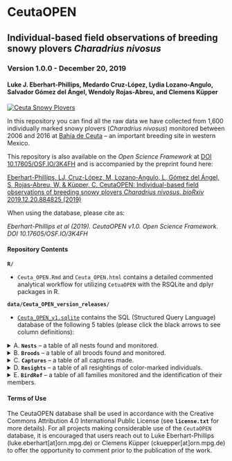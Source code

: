 # CeutaOPEN
## Individual-based field observations of breeding snowy plovers *Charadrius nivosus*
### Version 1.0.0 - December 20, 2019
#### Luke J. Eberhart-Phillips, Medardo Cruz-López, Lydia Lozano-Angulo, Salvador Gómez del Ángel, Wendoly Rojas-Abreu, and Clemens Küpper

[![Ceuta Snowy Plovers](https://lukeeberhartphillips.files.wordpress.com/2019/03/ceuta_open_logo_cut-1.png)](https://www.youtube.com/watch?v=h4OxHZXADA8)

In this repository you can find all the raw data we have collected from 1,600 individually marked snowy plovers (_Charadrius nivosus_) monitored between 2006 and 2016 at [Bahía de Ceuta](https://www.google.com/maps/@23.9197739,-106.9668912,2358m/data=!3m1!1e3 "Google Map Satellite") – an important breeding site in western Mexico.

This repository is also available on the *Open Science Framework* at [DOI 10.17605/OSF.IO/3K4FH](https://osf.io/3k4fh/ "OSF CeutaOPEN repo") and is accompanied by the preprint found here: 

[Eberhart-Phillips, LJ, Cruz-López, M, Lozano-Angulo, L, Gómez del Ángel, S, Rojas-Abreu, W, & Küpper, C. CeutaOPEN: Individual-based field observations of breeding snowy plovers *Charadrius nivosus*. *bioRxiv* 2019.12.20.884825 (2019)](https://www.biorxiv.org/content/10.1101/2019.12.20.884825v1 "bioRxiv manuscript")

When using the database, please cite as:

*Eberhart-Phillips et al (2019). CeutaOPEN v1.0. Open Science Framework. DOI 10.17605/OSF.IO/3K4FH*

#### Repository Contents
**`R/`**

  - `Ceuta_OPEN.Rmd` and `Ceuta_OPEN.html` contains a detailed commented analytical workflow for utilizing `CetuaOPEN` with the RSQLite and dplyr packages in R.
  

**`data/Ceuta_OPEN_version_releases/`**

  - [`Ceuta_OPEN_v1.sqlite`](https://github.com/leberhartphillips/Ceuta_OPEN/blob/master/Ceuta_OPEN.sqlite "Ceuta OPEN data") contains the SQL (Structured Query Language) database of the following 5 tables (please click the black arrows to see column definitions):

  <details>
  <summary>A. <b><code>Nests</code></b> – a table of all nests found and monitored.</summary>
  
  Columns are defined as:

  1.	`species`: species of plover (all snowy plover 'SNPL' in this case)
  2.	`population`: population at which nest was monitored (all Ceuta in this case)
  3.	`year`: year during which nest was monitored
  4.	`site`: site at which nest was monitored
  5.	`nest`: unique identifier of nest (unique within year and within site)
  6.	`ID`: a concatenation of `year`, `site`, and `nest` to make a unique value across sites and years
  7.	`easting`: UTM easting of nest
  8.	`northing`: UTM northing of nest
  9.	`utm`: UTM zone of nest
  10.	`found_date`: date nest was discovered (stored in the internal `Date` format of R and represents the number of days since January 1, 1970, the ‘Unix epoch’. Converted easily in R using ‘as.Date(x, origin = “1970-01-01”)’)
  11.	`found_time`: time nest was discovered (24h format, e.g., 1633)
  12.	`nest_initiation_date`: estimated date when the first egg of the nest was laid (i.e., its 'initiation'). The estimate is calculated by subtracting the age in days of the oldest egg (determined by the floatation scores`float1`, `float2`, and `float3` defined below) and a 5-day laying period for three-egg clutches or a 3-day laying period for two-egg clutches or a 1-day laying period for one-egg clutches (egg-laying intervals are based on [Page et al. 2009](http://obpa-nc.org/DOI-AdminRecord/0071935-0072002.pdf "Snowy Plover (Charadrius alexandrinus), The Birds of North America Online")). Determining initiation dates of clutches found at stage `F` is imprecise, and thus we estimated the initiation date by subtracting 25 days from the hatch date (i.e., the average length of incubation in this population) and an additional 5, 3, or 1 days for the laying period depending on the clutch size. For nests found at stage `F` that failed before hatching, the nest initiation date is `NA`.
  13.	`end_date`: date nest ended (stored in the internal `Date` format of R and represents the number of days since January 1, 1970, the ‘Unix epoch’. Converted easily in R using ‘as.Date(x, origin = “1970-01-01”)’; cause specified in `fate`)
  14.	`last_observation_alive`: date nest was last observed active (stored in the internal `Date` format of R and represents the number of days since January 1, 1970, the ‘Unix epoch’. Converted easily in R using ‘as.Date(x, origin = “1970-01-01”)’)
  15.	`fate`: fate of nest (either: Abandoned, Flooded, Hatch, Predated, Unhatched, Other, or Unknown)
  16.	`male`: ring ID of male seen tending nest
  17.	`female`: ring ID of female seen tending nest
  18.	`no_chicks`: number of chicks hatched from nest
  19.	`clutch_size`: number of eggs found in nest
  20.	`length1`: length in millimeters of egg #1
  21.	`width1`: width in millimeters of egg #1 
  22.	`float1`: float score of egg #1 as defined on page 5 of [Székely, Kosztolányi, and Küpper (2008)](https://www.researchgate.net/publication/228494424_Practical_guide_for_investigating_breeding_ecology_of_Kentish_plover_Charadrius_alexandrinus "Practical guide for investigating breeding ecology of Kentish plover Charadrius alexandrinus")
  23.	`length2`: length in millimeters of egg #2
  24.	`width2`: width in millimeters of egg #2
  25.	`float2`: float score of egg #2 as defined on page 5 of [Székely, Kosztolányi, and Küpper (2008)](https://www.researchgate.net/publication/228494424_Practical_guide_for_investigating_breeding_ecology_of_Kentish_plover_Charadrius_alexandrinus "Practical guide for investigating breeding ecology of Kentish plover Charadrius alexandrinus")
  26.	`length3`: length in millimeters of egg #3
  27.	`width3`: width in millimeters of egg #3
  28.	`float3`: float score of egg #3 as defined on page 5 of [Székely, Kosztolányi, and Küpper (2008)](https://www.researchgate.net/publication/228494424_Practical_guide_for_investigating_breeding_ecology_of_Kentish_plover_Charadrius_alexandrinus "Practical guide for investigating breeding ecology of Kentish plover Charadrius alexandrinus")
  29.	`photo`: indication if a photo of nest was taken (1) or not (0)
  30.	`observer`: initials of observer who found nest
  31.	`comments`: miscellaneous comments pertinent to nest's observation
  </details>
  
  <details>
  <summary>B. <b><code>Broods</code></b> – a table of all broods found and monitored.</summary>
  
  Columns are defined as:
  
  1.	`species`: species of plover (all snowy plover ‘SNPL’ in this case)
  2.	`population`: population at which brood was observed (all Ceuta in this case)
  3.	`year`: year during which brood was observed
  4.	`site`: site at which brood was observed
  5.	`brood`: unique identifier of brood (unique within year and within site). Broods originating from known nests retain the `nest` identifier found in the **`Nests`** table, whereas broods hatching from unknown nests have a negative identifier (e.g., `-2`)
  6.	`ID`: a concatenation of `year`, `site`, and `nest` to make a unique value across sites and years
  7.	`easting`: UTM easting of brood observation
  8.	`northing`: UTM northing of brood observation
  9.	`utm`: UTM zone of brood observation
  10.	`date`: date brood observation was made (stored in the internal `Date` format of R and represents the number of days since January 1, 1970, the ‘Unix epoch’. Converted easily in R using ‘as.Date(x, origin = “1970-01-01”)’)
  11.	`time`: time brood observation was made (24h format, e.g., 1633)
  12.	`distance`: estimated distance in meters between brood and observer
  13.	`degree`: estimated bearing of brood relative to observer (i.e., the number of degrees in the angle measured in a clockwise direction from the north line to the line joining the observer to the brood)
  14.	`parents`: parents attending brood at time of observation (0 = no parent present; 1 = one parent (not identified whether male or female); 2 = female only (2+ when female certainly identified, whilst male uncertain); 3 = male only (3+, i.e., opposite of 2+); 4 = both present)
  15.	`male`: ring ID of male observed tending brood
  16.	`female`: ring ID of female observed tending brood
  17.	`chicks`: number of chicks observed in brood
  18.	`chick_codes`: color ring combinations of all chicks observed (individuals seperated by a comma). The scheme can be noted as XX.XX|XX.XX where X indicates a color (or metal) ring, the full stop marks the position of 'knee-joint' and the pipe divides the left and right leg. Thus the readout is "left above . left below | right above . right below". See page 9 of [Székely, Kosztolányi, and Küpper (2008)](https://www.researchgate.net/publication/228494424_Practical_guide_for_investigating_breeding_ecology_of_Kentish_plover_Charadrius_alexandrinus "Practical guide for investigating breeding ecology of Kentish plover Charadrius alexandrinus") for more details.
  19.	`photo`: indication if a photo of the brood was taken (1) or not (0)
  20.	`observer`: initials of observer making brood observation
  21.	`comments`: miscellaneous comments pertinent to brood's observation
  </details>

  <details>
  <summary>C. <b><code>Captures</code></b> – a table of all captures made.</summary>
  
  Columns are defined as:
  
  1.	`species`: species of plover (all snowy plover ‘SNPL’ in this case)
  2.	`population`: population at which capture was made (all Ceuta in this case)
  3.	`year`: year during which capture was made
  4.	`site`: site at which capture was made
  5.	`nest`: unique identifier of nest at which capture was made (unique within year and within site). If capture was made at a brood originating from a unknown nest, the ID is negative (e.g., `-2`).
  6.	`ID`: a concatenation of `year`, `site`, and `nest` to make a unique value
  7.	`ring`: alpha-numeric code of metal ring assigned to captured individual
  8.	`code`: color-ring combination assigned to captured individual. The scheme can be noted as XX.XX|XX.XX where X indicates a color (or metal) ring, the full stop marks the position of 'knee-joint' and the pipe divides the left and right leg. Thus the readout is "left above . left below | right above . right below". See page 9 of [Székely, Kosztolányi, and Küpper (2008)](https://www.researchgate.net/publication/228494424_Practical_guide_for_investigating_breeding_ecology_of_Kentish_plover_Charadrius_alexandrinus "Practical guide for investigating breeding ecology of Kentish plover Charadrius alexandrinus") for more details.
  9.	`age`: age of captured individual (J = juvenile (chicks and first-years), A = adult (second years and older))
  10. `field_sex`: sex of individual determined in the field based on ornamentation and other clues (e.g., time of capture, parental care, etc.), where F = female, M = males, and J = unknown sexed juvenile.
  11. `mol_sex`: sex of individual determined in the lab with the P2/P8 and Calex-31 markers (for our PCR conditions see [dos Remedios et al. (2015)](https://onlinelibrary.wiley.com/doi/full/10.1111/ibi.12263 "Ontogenic differences in sexual size dimorphism across four plover populations")), where F = female, M = males, U = insufficient molecular evidence (e.g., markers failed), and NA = individual not molecularly sex-typed. Note: All birds initially captured in years after 2013 have not yet been molecularly sex-typed.
  12.	`sex`: sex of captured individual (F = female, M = males, J = unknown sexed juvenile)
  13.	`easting`: UTM easting of capture
  14.	`northing`: UTM northing of capture
  15.	`utm`: UTM zone of capture
  16.	`date`: date capture was made (%Y-%m-%d POSIX format, e.g., 2008-05-14)
  17.	`time`: time capture was made (24h format, e.g., 1633)
  18.	`parents`: parents attending captured individual (if `age` = "J") at time of observation (0 = no parent present; 1 = one parent (not identified whether male or female); 2 = female only (2+ when female certainly identified, whilst male uncertain); 3 = male only (3+, i.e., opposite of 2+); 4 = both present)
  19.	`weight`: weight in grams of captured individual
  20.	`bill`: length in millimeters of upper mandible of captured individual. Measured as the distance between the tip of the forehead feathering at the base of the upper bill, along the ridge of the culmen, and the tip of the bill (also known as the "exposed culmen" measurement; _sensu_ page 8 of Pyle, P. 1997. Identification guide to North American birds. Part 1, Columbidae to Ploceidae. State Creek Press, Bolinas, CA)
  21.	`left_tarsus`: length in millimeters of left tarsus of captured individual. Measured as the distance between the notch at the end of the lateral condyle of the tibiotarsus on the backside of the leg, to the last tarsal scute on the front of the leg at the base of the foot (also known as the "outside tarsus" or "diagonal tarsus" measurement; _sensu_ page 11 of Pyle, P. 1997. Identification guide to North American birds. Part 1, Columbidae to Ploceidae. State Creek Press, Bolinas, CA)
  22.	`right_tarsus`: same as `left_tarsus` measurement above but for right leg of captured individual
  23.	`left_wing`: length in millimeters of left wing of captured individual. Measured as the distance from the carpal joint (the bend of the wing) to the longest primary feather whilst flattening the wing and straightening the primaries (also known as the "maximum flat" or "flattened and straightened" measurement; _sensu_ page 6 of Pyle, P. 1997. Identification guide to North American birds. Part 1, Columbidae to Ploceidae. State Creek Press, Bolinas, CA)
  24.	`right_wing`: same as `left_wing` measurement above but for right wing of captured individual
  25.	`blood`: indication if blood from captured individual was collected (1) or not (0)
  26.	`moult`: primary molt score of captured individual. Scored as a the stage of the moult and the number of feathers at that stage. See [Ringers' Manual, British Trust for Ornithology, Thetford](https://www.bto.org/sites/default/files/u17/downloads/about/resources/primary-moult.pdf "Moult Scoring") for more details.
  27.	`fat`: fat score of captured individual, scored as the amount of visible fat in the furcular region or tracheal pit. See [Ringers' Manual, British Trust for Ornithology, Thetford](https://www.bto.org/sites/default/files/u17/downloads/about/resources/Fat%20score.pdf "Fat Scores") for more details.
  28.	`lice`: indication if feather lice from captured individual were collected (1) or not (0)
  29.	`fecal`: indication if faeces from captured individual was collected (1) or not (0)
  30.	`photo`: indication if a photo of captured individual was taken (1) or not (0)
  31.	`observer`: initials of observer making capture
  32.	`comments`: miscellaneous comments pertinent to capture event
  </details>

  <details>
  <summary>D. <b><code>Resights</code></b> – a table of all resightings of color-marked individuals.</summary>
  
  Columns are defined as:
  
  1.	`species`: species of plover (all snowy plover ‘SNPL’ in this case)
  2.	`population`: population at which resighting was made (all Ceuta in this case)
  3.	`year`: year during which resighting was made
  4.	`site`: site at which resighting was made
  5.	`easting`: UTM easting of observer's location while resighting
  6.	`northing`: UTM northing of observer's location while resighting
  7.	`utm`: UTM zone of observer's location while resighting
  8.	`date`: date resighting was made (stored in the internal `Date` format of R and represents the number of days since January 1, 1970, the ‘Unix epoch’. Converted easily in R using ‘as.Date(x, origin = “1970-01-01”)’)
  9.	`time`: time resighting was made (24h format, e.g., 1633)
  10.	`distance`: estimated distance in meters between resighted bird and observer
  11.	`degree`: estimated bearing of resighted bird relative to the observer (i.e., the number of degrees in the angle measured in a clockwise direction from the north line to the line joining the observer to the brood)
  12.	`code`: color-ring combination of the resighted individual. The scheme can be noted as XX.XX|XX.XX where X indicates a color (or metal) ring, the full stop marks the position of 'knee-joint' and the pipe divides the left and right leg. Thus the readout is "left above . left below | right above . right below". See page 9 of [Székely, Kosztolányi, and Küpper (2008)](https://www.researchgate.net/publication/228494424_Practical_guide_for_investigating_breeding_ecology_of_Kentish_plover_Charadrius_alexandrinus "Practical guide for investigating breeding ecology of Kentish plover Charadrius alexandrinus") for more details.
  13.	`sex`: sex of individual determined in the field based on ornamentation and other clues (e.g., capture history, parental care, etc.), where F = female, M = males, and J = unknown sexed juvenile
  14.	`census`: indication if the resighting was conducted as part of a census count (1) or not (0)
  15.	`observer`: initials of observer making resighting
  16.	`comments`: miscellaneous comments pertinent to the resighting
  </details>
  
  <details>
  <summary>E. <b><code>BirdRef</code></b> – a table of all families monitored and the identification of their members.</summary>

  Columns are defined as:
  
  1.	`species`: species of plover (all snowy plover ‘SNPL’ in this case)
  2.	`population`: population at which family was observed (all Ceuta in this case)
  3.	`year`: year during which family was observed
  4.	`site`: site at which family was observed
  5.	`family`: unique identified of family (unique within year and within site). Families found as a nests retain `nest` ID found in **`Nests`** table, whereas families found as broods hatching from unknown nests have a negative `brood` ID (e.g., `-2`) found in **`Broods`** table)
  6.	`ID`: a concatenation of `year`, `site`, and `nest` to make a unique value across all sites and years
  7.	`nest_initiation_date`: estimated date when the first egg of the nest was laid (i.e., its 'initiation'). The estimate is calculated by subtracting the age in days of the oldest egg (determined by the floatation scores`float1`, `float2`, and `float3` defined above in the `Nests` table) and a 5-day laying period for three-egg clutches or a 3-day laying period for two-egg clutches or a 1-day laying period for one-egg clutches (egg-laying intervals are based on [Page et al. 2009](http://obpa-nc.org/DOI-AdminRecord/0071935-0072002.pdf "Snowy Plover (Charadrius alexandrinus), The Birds of North America Online")). Determining initiation dates of clutches found at stage `F` is imprecise, and thus we estimated the intiation date by subtracting 25 days from the hatch date (i.e., the average length of incubation in this population) and an additional 5, 3, or 1 days for the laying period depending on the clutch size. For nests found at stage `F` that failed before hatching, the nest initiation date is `NA`. Stored in the internal `Date` format of R and represents the number of days since January 1, 1970, the ‘Unix epoch’. Converted easily in R using ‘as.Date(x, origin = “1970-01-01”)’
  8.	`hatching_date`: date nest hatched (stored in the internal `Date` format of R and represents the number of days since January 1, 1970, the ‘Unix epoch’. Converted easily in R using ‘as.Date(x, origin = “1970-01-01”)’; "NA" if nest `fate` was other than "Hatch" in **`Nests`** table)
  9.	`male`: ring ID of male parent observed with nest/brood
  10.	`female`: ring ID of female parent observed with nest/brood
  11.	`chick1`: ring ID of first chick seen in brood
  12.	`chick2`: ring ID of second chick seen in brood
  13.	`chick3`: ring ID of third chick seen in brood
  14.	`exp`: indication if family was part of an experiment
  15.	`type`: indication of type of experiement conducted
  16.	`manip`: date of the experimental manipulation (stored in the internal `Date` format of R and represents the number of days since January 1, 1970, the ‘Unix epoch’. Converted easily in R using ‘as.Date(x, origin = “1970-01-01”)’)
  </details>
  
#### Terms of Use

The CeutaOPEN database shall be used in accordance with the Creative Commons Attribution 4.0 International Public License (see **`license.txt`** for more details). For all projects making considerable use of the `CeutaOPEN` database, it is encouraged that users reach out to Luke Eberhart-Phillips (luke.eberhart[at]orn.mpg.de) or Clemens Küpper (ckuepper[at]orn.mpg.de) to offer the opportunity to comment prior to the publication of the work.